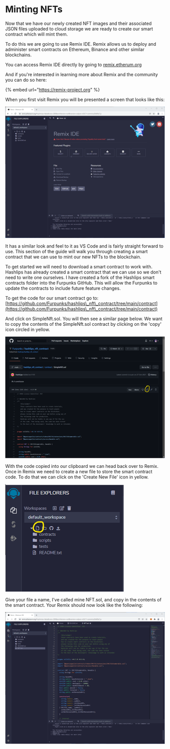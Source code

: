 # Minting NFTs

Now that we have our newly created NFT images and their associated JSON files uploaded to cloud storage we are ready to create our smart contract which will mint them.

To do this we are going to use Remix IDE. Remix allows us to deploy and administer smart contracts on Ethereum, Binance and other similar blockchains.



You can access Remix IDE directly by going to [remix.etherum.org](https://remix.ethereum.org)

And if you're interested in learning more about Remix and the community you can do so here:

{% embed url="https://remix-project.org" %}

When you first visit Remix you will be presented a screen that looks like this:

![](<.gitbook/assets/Screenshot 2022-02-01 131311.png>)

It has a similar look and feel to it as VS Code and is fairly straight forward to use. This section of the guide will walk you through creating a smart contract that we can use to mint our new NFTs to the blockchain.

To get started we will need to download a smart contract to work with. Hashlips has already created a smart contract that we can use so we don't need to write one ourselves. I have created a fork of the Hashlips smart contracts folder into the Furpunks GitHub. This will allow the Furpunks to update the contracts to include future feature changes.

To get the code for our smart contract go to: [https://github.com/Furpunks/hashlips\_nft\_contract/tree/main/contract](https://github.com/Furpunks/hashlips\_nft\_contract/tree/main/contract)

And click on SimpleNft.sol. You will then see a similar page below. We want to copy the contents of the SimpleNft.sol contract by clicking on the 'copy' icon circled in yellow.

![](<.gitbook/assets/Screenshot 2022-02-01 141435.png>)

With the code copied into our clipboard we can head back over to Remix. Once in Remix we need to create a new file to store the smart contract code. To do that we can click on the 'Create New File' icon in yellow.

![](<.gitbook/assets/Screenshot 2022-02-01 141822.png>)

Give your file a name, I've called mine NFT.sol, and copy in the contents of the smart contract. Your Remix should now look like the following:

![](<.gitbook/assets/Screenshot 2022-02-01 141944.png>)

